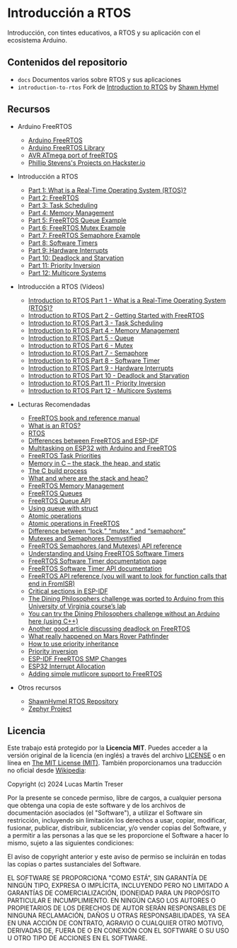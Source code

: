# Introducción a RTOS

Introducción, con tintes educativos, a RTOS y su aplicación con el ecosistema Arduino.

## Contenidos del repositorio

- `docs` Documentos varios sobre RTOS y sus aplicaciones
- `introduction-to-rtos` Fork de [Introduction to RTOS](https://github.com/ShawnHymel/introduction-to-rtos) by [Shawn Hymel](https://github.com/ShawnHymel)

## Recursos

- Arduino FreeRTOS
    - [Arduino FreeRTOS](https://feilipu.me/2015/11/24/arduino_freertos/)
    - [Arduino FreeRTOS Library](https://github.com/feilipu/Arduino_FreeRTOS_Library)
    - [AVR ATmega port of freeRTOS](https://github.com/feilipu/avrfreertos)
    - [Phillip Stevens's Projects on Hackster.io](https://www.hackster.io/feilipu/projects)

- Introducción a RTOS
    - [Part 1: What is a Real-Time Operating System (RTOS)?](https://www.digikey.com/en/maker/projects/what-is-a-realtime-operating-system-rtos/28d8087f53844decafa5000d89608016)
    - [Part 2: FreeRTOS](https://www.digikey.com/en/maker/projects/introduction-to-rtos-solution-to-part-2-freertos/b3f84c9c9455439ca2dcb8ccfce9dec5)
    - [Part 3: Task Scheduling](https://www.digikey.com/en/maker/projects/introduction-to-rtos-solution-to-part-3-task-scheduling/8fbb9e0b0eed4279a2dd698f02ce125f)
    - [Part 4: Memory Management](https://www.digikey.com/en/maker/projects/introduction-to-rtos-solution-to-part-4-memory-management/6d4dfcaa1ff84f57a2098da8e6401d9c)
    - [Part 5: FreeRTOS Queue Example](https://www.digikey.com/en/maker/projects/introduction-to-rtos-solution-to-part-5-freertos-queue-example/72d2b361f7b94e0691d947c7c29a03c9)
    - [Part 6: FreeRTOS Mutex Example](https://www.digikey.com/en/maker/projects/introduction-to-rtos-solution-to-part-6-freertos-mutex-example/c6e3581aa2204f1380e83a9b4c3807a6)
    - [Part 7: FreeRTOS Semaphore Example](https://www.digikey.com/en/maker/projects/introduction-to-rtos-solution-to-part-7-freertos-semaphore-example/51aa8660524c4daba38cba7c2f5baba7)
    - [Part 8: Software Timers](https://www.digikey.com/en/maker/projects/introduction-to-rtos-solution-to-part-8-software-timers/0f64cf758da440a29476165a5b2e577e)
    - [Part 9: Hardware Interrupts](https://www.digikey.com/en/maker/projects/introduction-to-rtos-solution-to-part-9-hardware-interrupts/3ae7a68462584e1eb408e1638002e9ed)
    - [Part 10: Deadlock and Starvation](https://www.digikey.com/en/maker/projects/introduction-to-rtos-solution-to-part-10-deadlock-and-starvation/872c6a057901432e84594d79fcb2cc5d)
    - [Part 11: Priority Inversion](https://www.digikey.com/en/maker/projects/introduction-to-rtos-solution-to-part-11-priority-inversion/abf4b8f7cd4a4c70bece35678d178321)
    - [Part 12: Multicore Systems](https://www.digikey.com/en/maker/projects/introduction-to-rtos-solution-to-part-12-multicore-systems/369936f5671d4207a2c954c0637e7d50)

- Introducción a RTOS (Vídeos)
    - [Introduction to RTOS Part 1 - What is a Real-Time Operating System (RTOS)?](https://youtu.be/F321087yYy4?si=Jv4AU2lzRQuS7cqF)
    - [Introduction to RTOS Part 2 - Getting Started with FreeRTOS](https://youtu.be/JIr7Xm_riRs?si=E-_WyxjYfESnBRAg)
    - [Introduction to RTOS Part 3 - Task Scheduling](https://youtu.be/95yUbClyf3E?si=Fkijsk15KdK31M_N)
    - [Introduction to RTOS Part 4 - Memory Management](https://youtu.be/Qske3yZRW5I?si=mjdnW7VlTrC2_Djg)
    - [Introduction to RTOS Part 5 - Queue](https://youtu.be/pHJ3lxOoWeI?si=pFaONnFQvljUmBBh)
    - [Introduction to RTOS Part 6 - Mutex](https://youtu.be/I55auRpbiTs?si=1UO8IIK37hrNuehb)
    - [Introduction to RTOS Part 7 - Semaphore](https://youtu.be/5JcMtbA9QEE?si=CDjvdKTl_qEOL23j)
    - [Introduction to RTOS Part 8 - Software Timer](https://youtu.be/b1f1Iex0Tso?si=Zo8QPR-lZak3h1zr)
    - [Introduction to RTOS Part 9 - Hardware Interrupts](https://youtu.be/qsflCf6ahXU?si=YFt5m_X1gZFZj_ab)
    - [Introduction to RTOS Part 10 - Deadlock and Starvation](https://youtu.be/hRsWi4HIENc?si=cgFNCEjHxKBsVDuX)
    - [Introduction to RTOS Part 11 - Priority Inversion](https://youtu.be/C2xKhxROmhA?si=NsC6se5xdbtCFe3R)
    - [Introduction to RTOS Part 12 - Multicore Systems](https://youtu.be/LPSHUcH5aQc?si=IsP6jo5YPuwmVGQN)

- Lecturas Recomendadas
    - [FreeRTOS book and reference manual](https://www.freertos.org/Documentation/RTOS_book.html)
    - [What is an RTOS?](https://www.freertos.org/about-RTOS.html)
    - [RTOS](https://www.guru99.com/real-time-operating-system.html)
    - [Differences between FreeRTOS and ESP-IDF](https://docs.espressif.com/projects/esp-idf/en/latest/esp32/api-reference/system/freertos_idf.html)
    - [Multitasking on ESP32 with Arduino and FreeRTOS](https://simplyexplained.com/blog/multitasking-esp32-arduino-freertos/)
    - [FreeRTOS Task Priorities](https://www.digikey.com/en/maker/projects/introduction-to-rtos-solution-to-part-3-task-scheduling/8fbb9e0b0eed4279a2dd698f02ce125f)
    - [Memory in C – the stack, the heap, and static](https://craftofcoding.wordpress.com/2015/12/07/memory-in-c-the-stack-the-heap-and-static/)
    - [The C build process](https://blog.feabhas.com/2012/06/the-c-build-process/)
    - [What and where are the stack and heap?](https://stackoverflow.com/questions/79923/what-and-where-are-the-stack-and-heap/13326916#13326916)
    - [FreeRTOS Memory Management](https://www.freertos.org/a00111.html)
    - [FreeRTOS Queues](https://www.freertos.org/Embedded-RTOS-Queues.html)
    - [FreeRTOS Queue API](https://www.freertos.org/a00018.html)
    - [Using queue with struct](https://www.freertos.org/FreeRTOS_Support_Forum_Archive/August_2015/freertos_Send_a_struct_through_Queue_64d28ac3j.html)
    - [Atomic operations](https://stackoverflow.com/questions/52196678/what-are-atomic-operations-for-newbies)
    - [Atomic operations in FreeRTOS](https://docs.aws.amazon.com/freertos/latest/userguide/atomic.html)
    - [Difference between “lock,” “mutex,” and “semaphore”](https://stackoverflow.com/questions/2332765/what-is-the-difference-between-lock-mutex-and-semaphore)
    - [Mutexes and Semaphores Demystified](https://barrgroup.com/embedded-systems/how-to/rtos-mutex-semaphore)
    - [FreeRTOS Semaphores (and Mutexes) API reference](https://www.freertos.org/a00113.html)
    - [Understanding and Using FreeRTOS Software Timers](https://dzone.com/articles/understanding-and-using-freertos-software-timers)
    - [FreeRTOS Software Timer documentation page](https://www.freertos.org/RTOS-software-timer.html)
    - [FreeRTOS Software Timer API documentation](https://www.freertos.org/FreeRTOS-Software-Timer-API-Functions.html)
    - [FreeRTOS API reference (you will want to look for function calls that end in FromISR)](https://www.freertos.org/a00106.html)
    - [Critical sections in ESP-IDF](https://docs.espressif.com/projects/esp-idf/en/latest/esp32/api-guides/freertos-smp.html#critical-sections-disabling-interrupts)
    - [The Dining Philosophers challenge was ported to Arduino from this University of Virginia course’s lab](https://www.cs.virginia.edu/luther/COA2/S2019/pa05-dp.html)
    - [You can try the Dining Philosophers challenge without an Arduino here (using C++)](https://leetcode.com/problems/the-dining-philosophers/)
    - [Another good article discussing deadlock on FreeRTOS](https://microcontrollerslab.com/freertos-recursive-mutex-avoid-deadlocks-examples-arduino/)
    - [What really happened on Mars Rover Pathfinder](http://www.cs.cornell.edu/courses/cs614/1999sp/papers/pathfinder.html)
    - [How to use priority inheritance](https://www.embedded.com/how-to-use-priority-inheritance/)
    - [Priority inversion](https://barrgroup.com/embedded-systems/how-to/rtos-priority-inversion)
    - [ESP-IDF FreeRTOS SMP Changes](https://docs.espressif.com/projects/esp-idf/en/latest/esp32/api-guides/freertos-smp.html)
    - [ESP32 Interrupt Allocation](https://docs.espressif.com/projects/esp-idf/en/latest/esp32/api-reference/system/intr_alloc.html)
    - [Adding simple mutlicore support to FreeRTOS](https://www.freertos.org/2020/02/simple-multicore-core-to-core-communication-using-freertos-message-buffers.html)

- Otros recursos
    - [ShawnHymel RTOS Repository](https://github.com/ShawnHymel/introduction-to-rtos)
    - [Zephyr Project](https://zephyrproject.org/)

## Licencia

Este trabajo está protegido por la **Licencia MIT**. Puedes acceder a la versión original de la licencia (en inglés) a través del archivo [LICENSE](./LICENSE) o en línea en [The MIT License (MIT)](https://mit-license.org/). También proporcionamos una traducción no oficial desde [Wikipedia](https://es.m.wikipedia.org/wiki/Licencia_MIT#La_licencia):

Copyright (c) 2024 Lucas Martín Treser

Por la presente se concede permiso, libre de cargos, a cualquier persona que obtenga una copia de este software y de los archivos de documentación asociados (el "Software"), a utilizar el Software sin restricción, incluyendo sin limitación los derechos a usar, copiar, modificar, fusionar, publicar, distribuir, sublicenciar, y/o vender copias del Software, y a permitir a las personas a las que se les proporcione el Software a hacer lo mismo, sujeto a las siguientes condiciones:

El aviso de copyright anterior y este aviso de permiso se incluirán en todas las copias o partes sustanciales del Software.

EL SOFTWARE SE PROPORCIONA "COMO ESTÁ", SIN GARANTÍA DE NINGÚN TIPO, EXPRESA O IMPLÍCITA, INCLUYENDO PERO NO LIMITADO A GARANTÍAS DE COMERCIALIZACIÓN, IDONEIDAD PARA UN PROPÓSITO PARTICULAR E INCUMPLIMIENTO. EN NINGÚN CASO LOS AUTORES O PROPIETARIOS DE LOS DERECHOS DE AUTOR SERÁN RESPONSABLES DE NINGUNA RECLAMACIÓN, DAÑOS U OTRAS RESPONSABILIDADES, YA SEA EN UNA ACCIÓN DE CONTRATO, AGRAVIO O CUALQUIER OTRO MOTIVO, DERIVADAS DE, FUERA DE O EN CONEXIÓN CON EL SOFTWARE O SU USO U OTRO TIPO DE ACCIONES EN EL SOFTWARE.
